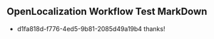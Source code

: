 ## OpenLocalization Workflow Test MarkDown
* d1fa818d-f776-4ed5-9b81-2085d49a19b4 thanks!

<!--HONumber=Sep16_HO1-->


